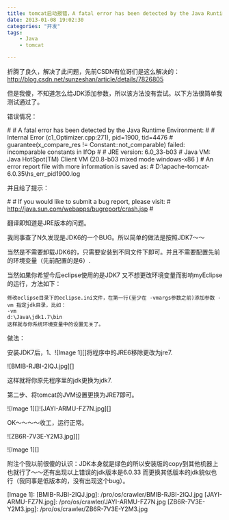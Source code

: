 ```yaml
---
title: tomcat启动报错，A fatal error has been detected by the Java Runtime Environment
date: 2013-01-08 19:02:30
categories: "开发"
tags:
	- Java
	- tomcat

---
```


折腾了良久，解决了此问题，先前CSDN有位哥们是这么解决的：http://blog.csdn.net/sunzeshan/article/details/7826805

但是我傻，不知道怎么给JDK添加参数，所以该方法没有尝试。以下方法很简单我测试通过了。

错误情况：

\#
\# A fatal error has been detected by the Java Runtime Environment:
\#
\# Internal Error (c1\_Optimizer.cpp:271), pid=1900, tid=4476
\# guarantee(x\_compare\_res != Constant::not\_comparable) failed: incomparable constants in IfOp
\#
\# JRE version: 6.0\_33-b03
\# Java VM: Java HotSpot(TM) Client VM (20.8-b03 mixed mode windows-x86 )
\# An error report file with more information is saved as:
\# D:\\apache-tomcat-6.0.35\\hs\_err\_pid1900.log


并且给了提示：

\#
\# If you would like to submit a bug report, please visit:
\# http://java.sun.com/webapps/bugreport/crash.jsp
\#


翻译即知道是JRE版本的问题。

我同事查了N久发现是JDK6的一个BUG。所以简单的做法是按照JDK7～～

当然是不需要卸载JDK6的，只需要安装到不同文件下即可。并且不需要配置先前的环境变量（先前配置的是6）.

当然如果你希望今后eclipse使用的是JDK7 又不想更改环境变量而影响myEclipse的运行，方法如下：

``````````
修改eclipse目录下的eclipse.ini文件，在第一行(至少在 -vmargs参数之前)添加参数 -vm 指定jdk目录，比如：
-vm
d:\Java\jdk1.7\bin
这样就与你系统环境变量中的设置无关了。
``````````

做法：

安装JDK7后，1、![Image 1][]将程序中的JRE6移除更改为jre7.

![BMIB-RJBI-2IQJ.jpg][]


这样就将你原先程序里的jdk更换为jdk7.

第二步、将tomcat的JVM设置更换为JRE7即可。

![Image 1][]![JAYI-ARMU-FZ7N.jpg][]

OK～～～～收工，运行正常。

![ZB6R-7V3E-Y2M3.jpg][]


![Image 1][]


附注个我以前很傻的认识：JDK本身就是绿色的所以安装版的copy到其他机器上也就行了～～还有出现以上错误的jdk版本是6.0.33 而更换其低版本的jdk貌似也行（我同事是低版本的，没有出现这个bug）。


[Image 1]: 
[BMIB-RJBI-2IQJ.jpg]: /pro/os/crawler/BMIB-RJBI-2IQJ.jpg
[JAYI-ARMU-FZ7N.jpg]: /pro/os/crawler/JAYI-ARMU-FZ7N.jpg
[ZB6R-7V3E-Y2M3.jpg]: /pro/os/crawler/ZB6R-7V3E-Y2M3.jpg